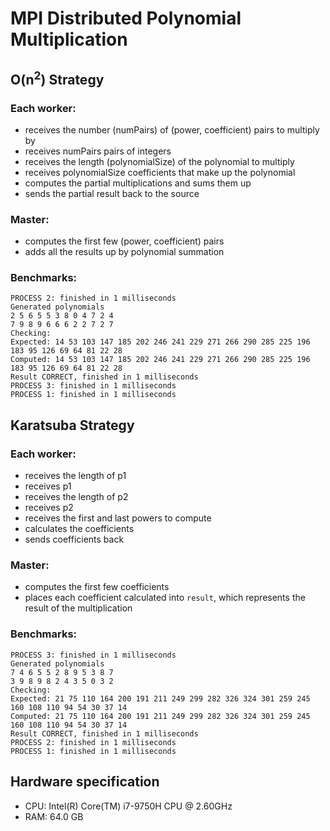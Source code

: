 # MPI Distributed Polynomial Multiplication

## O(n<sup>2</sup>) Strategy
### Each worker:
* receives the number (numPairs) of (power, coefficient) pairs to multiply by
* receives numPairs pairs of integers
* receives the length (polynomialSize) of the polynomial to multiply
* receives polynomialSize coefficients that make up the polynomial
* computes the partial multiplications and sums them up
* sends the partial result back to the source
### Master:
* computes the first few (power, coefficient) pairs
* adds all the results up by polynomial summation

### Benchmarks:
```text
PROCESS 2: finished in 1 milliseconds
Generated polynomials
2 5 6 5 5 3 8 0 4 7 2 4
7 9 8 9 6 6 6 2 2 7 2 7
Checking:
Expected: 14 53 103 147 185 202 246 241 229 271 266 290 285 225 196 183 95 126 69 64 81 22 28
Computed: 14 53 103 147 185 202 246 241 229 271 266 290 285 225 196 183 95 126 69 64 81 22 28
Result CORRECT, finished in 1 milliseconds
PROCESS 3: finished in 1 milliseconds
PROCESS 1: finished in 1 milliseconds
```

## Karatsuba Strategy
### Each worker:
* receives the length of p1
* receives p1
* receives the length of p2
* receives p2
* receives the first and last powers to compute
* calculates the coefficients
* sends coefficients back
### Master:
* computes the first few coefficients
* places each coefficient calculated into `result`, which represents the result of the multiplication

### Benchmarks:
```text
PROCESS 3: finished in 1 milliseconds
Generated polynomials
7 4 6 5 5 2 8 9 5 3 8 7
3 9 8 9 8 2 4 3 5 0 3 2
Checking:
Expected: 21 75 110 164 200 191 211 249 299 282 326 324 301 259 245 160 108 110 94 54 30 37 14
Computed: 21 75 110 164 200 191 211 249 299 282 326 324 301 259 245 160 108 110 94 54 30 37 14
Result CORRECT, finished in 1 milliseconds
PROCESS 2: finished in 1 milliseconds
PROCESS 1: finished in 1 milliseconds

```

## Hardware specification
* CPU: Intel(R) Core(TM) i7-9750H CPU @ 2.60GHz
* RAM: 64.0 GB